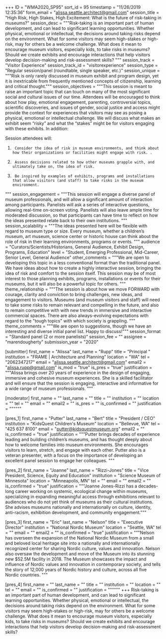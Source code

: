 +++
ID = "WMA2020_SP95"
sort_id = 95
timestamp = "11/26/2019 12:35:36"
form_email = "alissa.seattle.architect@gmail.com"
session_title = "High Risk, High Stakes, High Excitement: What is the future of risk-taking in museums?"
session_desc = """Risk-taking is an important part of human development, and can lead to significant learning opportunities. Whether physical, emotional or intellectual, the decisions around taking risks depend on the environment. What for some visitors may seem high-stakes or high-risk, may for others be a welcome challenge. What does it mean to encourage museum visitors, especially kids, to take risks in museums? Should we create exhibits and encourage interactions that help visitors develop decision-making and risk-assessment skills? """
session_track = "Visitor Experience"
session_track_id = "visitorexperience"
session_type = "Regular session/panel (roundtable, single speaker, etc.)"
session_unique = """Risk is only rarely discussed in museum exhibit and program design, yet it is inextricable from frequently mentioned concepts of citizenship, learning and critical thought."""
session_objectives = """This session is meant to raise an important topic that can touch on many of the most significant social and cultural issues of our time. Attendees will be encouraged to think about how play, emotional engagement, parenting, controversial topics, scientific discoveries, and issues of gender, social justice and access might provide the context for experiences that visitors may see as posing a physical, emotional or intellectual challenge. We will discuss what makes an exhibit seem “risky” and what the “stakes” might be for visitors engaging with these exhibits. In addition:

Session attendees will:
1.      Consider the idea of risk in museum environments, and think about how their organizations or facilities might engage with risk. .
2.      Assess decisions related to how other museums grapple with, and ultimately take on, the idea of risk.
3.      Be inspired by examples of exhibits, programs and installations that allow visitors (and staff) to take risks in the museum environment.
"""
session_engagement = """This session will engage a diverse panel of museum professionals, and will allow a significant amount of interaction among participants. Panelists will ask a series of interactive questions, allowing real-time on-screen voting. Panelists will also leave ample time for moderated discussion, so that participants can have time to reflect on how the ideas presented relate back to their own institutions. """
session_scalability = """The ideas presented here will be flexible with regard to museum type or size. Every museum, whether a children’s museum, art museum, science center or historic house can think about the role of risk in their learning environments, programs or events. """
audience = "Curators/Scientists/Historians, General Audience, Exhibit Design, Programs, Education"
level = "Student, Emerging Professional, Mid-Career, Senior Level, General Audience"
other_comments = """We are open to developing this topic in a less conventional format than the traditional panel. We have ideas about how to create a highly interactive session, bringing the idea of risk and comfort to the session itself. This session may be of most interest to those planning exhibits, programs, installations or events for their museums, but it will also be a powerful topic for others. """
theme_relationship = """The session is about how we move FORWARD with courage, clarity and conviction to bring challenges, new ideas, and engagement to visitors. Museums (and museum visitors and staff) will need to take some risks to remain relevant and compelling in the future, and also to remain competitive with with new trends in immersive and interactive commercial spaces. There are also always-evolving expectations with regard to the "tough topics" with which society is grappling.
"""
theme_comments = """We are open to suggestions, though we have an interesting and diverse initial panel list. Happy to discuss!"""
session_format = "Standard panel (2 or more panelists)"
session_fee = ""
assignee = "marendougherty"
submission_year = "2020"

[submitter]
first_name = "Alissa"
last_name = "Rupp"
title = "Principal "
institution = "FRAME | Architecture and Planning"
location = "WA"
tel = "2062347217"
email = "alissa.seattle.architect@gmail.com"
email2 = "alissa.rupp@gmail.com"
is_mod = "true"
is_pres = "true"
justification = """Alissa brings over 20  years of experience in the design of engaging, immersive and cohesive museum experiences.  She is a skilled facilitator and will ensure that the session is engaging, interactive and informative for a wide range of museum professionals. """

[moderator]
first_name = ""
last_name = ""
title = ""
institution = ""
location = ""
tel = ""
email = ""
email2 = ""
is_pres = ""
is_confirmed = ""
justification = """"""

[pres_1]
first_name = "Putter"
last_name = "Bert"
title = "President / CEO"
institution = "KidsQuest Children's Museum"
location = "Bellevue, WA"
tel = "425 637 8100"
email = "putter@kidsquestmuseum.org"
email2 = ""
is_confirmed = "true"
justification = """Putter brings decades of experience leading and building children’s museums, and has thought deeply about how to welcome families into museum environments. She encourages visitors to learn, stretch, and engage with each other.  Putter also is a veteran presenter, with a focus on the importance of  developing an excellent panel session to engage her colleagues. """

[pres_2]
first_name = "Joanne"
last_name = "Rizzi-Jones"
title = "Vice President, Science, Equity and Education"
institution = "Science Museum of Minnesota"
location = "Minneapolis, MN"
tel = ""
email = ""
email2 = ""
is_confirmed = "true"
justification = """Joanne Jones-Rizzi has a decades-long career working on systemic, ecological change within museums, specializing in expanding meaningful access through exhibitions relevant to audiences who do not yet think of museums as their cultural institutions. She advises museums nationally and internationally on culture, identity, anti-racism, exhibition development, and community engagement."""

[pres_3]
first_name = "Eric"
last_name = "Nelson"
title = "Executive Director"
institution = "National Nordic Museum"
location = "Seattle, WA"
tel = ""
email = ""
email2 = ""
is_confirmed = "true"
justification = """Nelson has overseen the expansion of the National Nordic Museum from a small and beloved local heritage site into a nationally and internationally recognized center for sharing Nordic culture, values and innovation. Nelson also oversaw the development and move of the Museum into its stunning new $52.5M facility in 2018. The Museum showcases the impact and influence of Nordic values and innovation in contemporary society, and tells the story of 12,000 years of Nordic history and culture, across all five Nordic countries.
"""

[pres_4]
first_name = ""
last_name = ""
title = ""
institution = ""
location = ""
tel = ""
email = ""
is_confirmed = ""
justification = """"""
+++
Risk-taking is an important part of human development, and can lead to significant learning opportunities. Whether physical, emotional or intellectual, the decisions around taking risks depend on the environment. What for some visitors may seem high-stakes or high-risk, may for others be a welcome challenge. What does it mean to encourage museum visitors, especially kids, to take risks in museums? Should we create exhibits and encourage interactions that help visitors develop decision-making and risk-assessment skills? 
